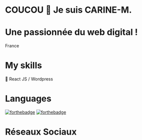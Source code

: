 # COUCOU 👋 Je suis CARINE-M.

# Une passionnée du web digital !
France

# My skills 
💬 React JS / Wordpress

# Languages

[![forthebadge](http://forthebadge.com/images/badges/built-with-love.svg)](http://forthebadge.com)  [![forthebadge](http://forthebadge.com/images/badges/powered-by-electricity.svg)](http://forthebadge.com)

# Réseaux Sociaux
